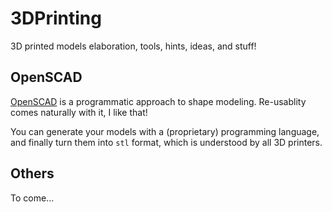 # 3DPrinting
3D printed models elaboration, tools, hints, ideas, and stuff!

## OpenSCAD
[OpenSCAD](https://www.openscad.org/) is a programmatic approach to shape modeling. 
Re-usablity comes naturally with it, I like that!

You can generate your models with a (proprietary) programming language, and finally turn them into `stl` format,
which is understood by all 3D printers.

## Others
To come...
